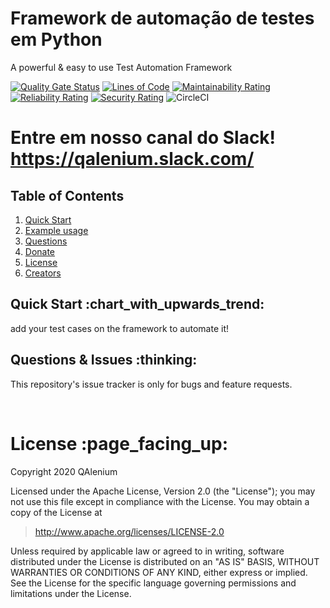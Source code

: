 # Framework de automação de testes em Python
A powerful & easy to use Test Automation Framework

[![Quality Gate Status](https://sonarcloud.io/api/project_badges/measure?project=QAlenium_QAlenium-Python&metric=alert_status)](https://sonarcloud.io/dashboard?id=QAlenium_QAlenium-Python)
[![Lines of Code](https://sonarcloud.io/api/project_badges/measure?project=QAlenium_QAlenium-Python&metric=ncloc)](https://sonarcloud.io/dashboard?id=QAlenium_QAlenium-Python)
[![Maintainability Rating](https://sonarcloud.io/api/project_badges/measure?project=QAlenium_QAlenium-Python&metric=sqale_rating)](https://sonarcloud.io/dashboard?id=QAlenium_QAlenium-Python)
[![Reliability Rating](https://sonarcloud.io/api/project_badges/measure?project=QAlenium_QAlenium-Python&metric=reliability_rating)](https://sonarcloud.io/dashboard?id=QAlenium_QAlenium-Python)
[![Security Rating](https://sonarcloud.io/api/project_badges/measure?project=QAlenium_QAlenium-Python&metric=security_rating)](https://sonarcloud.io/dashboard?id=QAlenium_QAlenium-Python)
![CircleCI](https://img.shields.io/circleci/build/github/QAlenium/QAlenium-Python/master)

# Entre em nosso canal do Slack! https://qalenium.slack.com/

## Table of Contents
1. [Quick Start](#quick-start)
1. [Example usage](#examples)
1. [Questions](#report)
1. [Donate](#donate)
1. [License](#licence)
1. [Creators](#creators)

<h2 id="quick-start">Quick Start :chart_with_upwards_trend:</h2>
add your test cases on the framework to automate it!

<br/>

<h2 id="report">Questions & Issues :thinking:</h2>

This repository's issue tracker is only for bugs and feature requests.  

<br/>

<h1 id="license">License :page_facing_up:</h1>

Copyright 2020 QAlenium

Licensed under the Apache License, Version 2.0 (the "License");
you may not use this file except in compliance with the License.
You may obtain a copy of the License at

> http://www.apache.org/licenses/LICENSE-2.0

Unless required by applicable law or agreed to in writing, software
distributed under the License is distributed on an "AS IS" BASIS,
WITHOUT WARRANTIES OR CONDITIONS OF ANY KIND, either express or implied.
See the License for the specific language governing permissions and
limitations under the License.

<br/>
